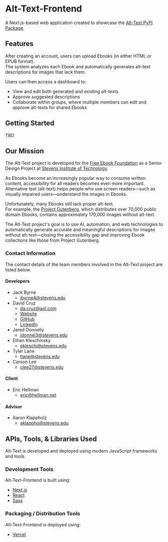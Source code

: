 # Alt-Text-Frontend

A Next.js-based web application created to showcase the [Alt-Text PyPI Package](https://github.com/EbookFoundation/alt-text).

## Features

After creating an account, users can upload Ebooks (in either HTML or EPUB format).  
The system analyzes each Ebook and automatically generates alt-text descriptions for images that lack them.

Users can then access a dashboard to:
- View and edit both generated and existing alt-texts  
- Approve suggested descriptions  
- Collaborate within groups, where multiple members can edit and approve alt-texts for shared Ebooks  

## Getting Started

TBD

## Our Mission

The Alt-Text project is developed for the [Free Ebook Foundation](https://ebookfoundation.org/) as a Senior Design Project at [Stevens Institute of Technology](https://www.stevens.edu/).

As Ebooks become an increasingly popular way to consume written content, accessibility for all readers becomes even more important.  
Alternative text (alt-text) helps people who use screen readers—such as visually impaired users—understand the images in Ebooks.

Unfortunately, many Ebooks still lack proper alt-text.  
For example, the [Project Gutenberg](https://gutenberg.org/), which distributes over 70,000 public domain Ebooks, contains approximately 170,000 images without alt-text.

The Alt-Text project's goal is to use AI, automation, and web technologies to automatically generate accurate and meaningful descriptions for images without alt-text—closing the accessibility gap and improving Ebook collections like those from Project Gutenberg.

### Contact Information

The contact details of the team members involved in the Alt-Text project are listed below.

#### Developers

- Jack Byrne  
  - jbyrne4@stevens.edu  
- David Cruz  
  - da.cruz@aol.com  
  - [Website](https://xxmistacruzxx.github.io/)  
  - [GitHub](https://github.com/xxmistacruzxx)  
  - [LinkedIn](https://www.linkedin.com/in/davidalexandercruz/)  
- Jared Donnelly  
  - jdonnel3@stevens.edu  
- Ethan Kleschinsky  
  - ekleschi@stevens.edu  
- Tyler Lane  
  - tlane@stevens.edu  
- Carson Lee  
  - clee27@stevens.edu  

#### Client

- Eric Hellman  
  - eric@hellman.net  

#### Advisor

- Aaron Klappholz  
  - aklappho@stevens.edu  

## APIs, Tools, & Libraries Used

Alt-Text is developed and deployed using modern JavaScript frameworks and tools.

### Development Tools

Alt-Text-Frontend is built using:

- [Next.js](https://nextjs.org/)  
- [React](https://react.dev/)  
- [Sass](https://sass-lang.com/)

### Packaging / Distribution Tools

Alt-Text-Frontend is deployed using:

- [Vercel](https://vercel.com/ebook-foundation)
